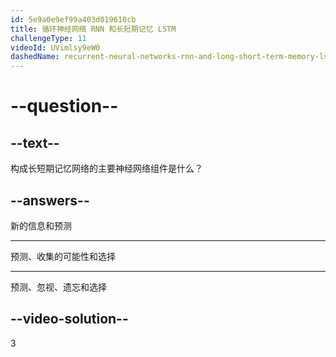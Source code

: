 ```yaml
---
id: 5e9a0e9ef99a403d019610cb
title: 循环神经网络 RNN 和长短期记忆 LSTM
challengeType: 11
videoId: UVimlsy9eW0
dashedName: recurrent-neural-networks-rnn-and-long-short-term-memory-lstm
---
```


# --question--

## --text--

构成长短期记忆网络的主要神经网络组件是什么？

## --answers--

新的信息和预测

---

预测、收集的可能性和选择

---

预测、忽视、遗忘和选择

## --video-solution--

3

